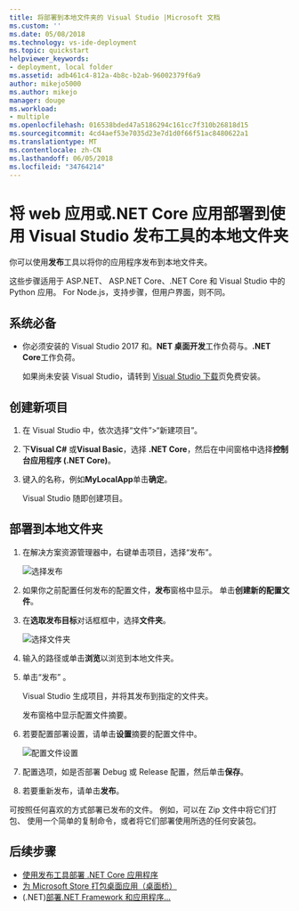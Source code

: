 ```yaml
---
title: 将部署到本地文件夹的 Visual Studio |Microsoft 文档
ms.custom: ''
ms.date: 05/08/2018
ms.technology: vs-ide-deployment
ms.topic: quickstart
helpviewer_keywords:
- deployment, local folder
ms.assetid: adb461c4-812a-4b8c-b2ab-96002379f6a9
author: mikejo5000
ms.author: mikejo
manager: douge
ms.workload:
- multiple
ms.openlocfilehash: 016538bded47a5186294c161cc7f310b26818d15
ms.sourcegitcommit: 4cd4aef53e7035d23e7d1d0f66f51ac8480622a1
ms.translationtype: MT
ms.contentlocale: zh-CN
ms.lasthandoff: 06/05/2018
ms.locfileid: "34764214"
---
```

# <a name="deploy-a-web-app-or-net-core-app-to-a-local-folder-using-the-visual-studio-publish-tool"></a>将 web 应用或.NET Core 应用部署到使用 Visual Studio 发布工具的本地文件夹

你可以使用**发布**工具以将你的应用程序发布到本地文件夹。 

这些步骤适用于 ASP.NET、 ASP.NET Core、.NET Core 和 Visual Studio 中的 Python 应用。 For Node.js，支持步骤，但用户界面，则不同。

## <a name="prerequisites"></a>系统必备

* 你必须安装的 Visual Studio 2017 和。**NET 桌面开发**工作负荷与。**.NET Core**工作负荷。

    如果尚未安装 Visual Studio，请转到 [Visual Studio 下载](https://www.visualstudio.com/downloads/?utm_medium=microsoft&utm_source=docs.microsoft.com&utm_campaign=button+cta&utm_content=download+vs2017)页免费安装。

## <a name="create-a-new-project"></a>创建新项目 

1. 在 Visual Studio 中，依次选择“文件”>“新建项目”。

1. 下**Visual C#** 或**Visual Basic**，选择 **.NET Core**，然后在中间窗格中选择**控制台应用程序 (.NET Core)**。

1. 键入的名称，例如**MyLocalApp**单击**确定**。

    Visual Studio 随即创建项目。

## <a name="deploy-to-a-local-folder"></a>部署到本地文件夹

1. 在解决方案资源管理器中，右键单击项目，选择“发布”。

    ![选择发布](../deployment/media/quickstart-publish.png "选择发布")

1. 如果你之前配置任何发布的配置文件，**发布**窗格中显示。 单击**创建新的配置文件**。

1. 在**选取发布目标**对话框框中，选择**文件夹**。

    ![选择文件夹](../deployment/media/quickstart-publish-folder.png "选择文件夹")

1. 输入的路径或单击**浏览**以浏览到本地文件夹。

1. 单击“发布” 。

    Visual Studio 生成项目，并将其发布到指定的文件夹。

    发布窗格中显示配置文件摘要。

1. 若要配置部署设置，请单击**设置**摘要的配置文件中。

    ![配置文件设置](../deployment/media/quickstart-profile-settings.png "配置文件设置") 

1. 配置选项，如是否部署 Debug 或 Release 配置，然后单击**保存**。

1. 若要重新发布，请单击**发布**。

可按照任何喜欢的方式部署已发布的文件。 例如，可以在 Zip 文件中将它们打包、 使用一个简单的复制命令，或者将它们部署使用所选的任何安装包。

## <a name="next-steps"></a>后续步骤

- [使用发布工具部署 .NET Core 应用程序](/dotnet/core/deploying/deploy-with-vs?toc=/visualstudio/deployment/toc.json&bc=/visualstudio/deployment/_breadcrumb/toc.json)
- [为 Microsoft Store 打包桌面应用（桌面桥）](/windows/uwp/porting/desktop-to-uwp-packaging-dot-net?toc=/visualstudio/deployment/toc.json&bc=/visualstudio/deployment/_breadcrumb/toc.json)
- (.NET)[部署.NET Framework 和应用程序...](/dotnet/framework/deployment/)
